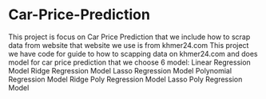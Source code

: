 # Car-Price-Prediction
This project is focus on Car Price Prediction that we include how to scrap data from website that website we use is from khmer24.com
This project we have code for guide to how to scapping data on khmer24.com
and does model for car price prediction that we choose 6 model:
Linear Regression Model
Ridge Regression Model
Lasso Regression Model
Polynomial Regression Model
Ridge Poly Regression Model
Lasso Poly Regression Model
